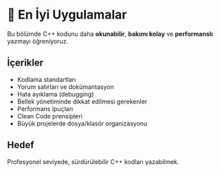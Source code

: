 ﻿# 📘 En İyi Uygulamalar

Bu bölümde C++ kodunu daha **okunabilir**, **bakımı kolay** ve **performanslı** yazmayı öğreniyoruz.  

## İçerikler
- Kodlama standartları
- Yorum satırları ve dokümantasyon
- Hata ayıklama (debugging)
- Bellek yönetiminde dikkat edilmesi gerekenler
- Performans ipuçları
- Clean Code prensipleri
- Büyük projelerde dosya/klasör organizasyonu

## Hedef
Profesyonel seviyede, sürdürülebilir C++ kodları yazabilmek.

